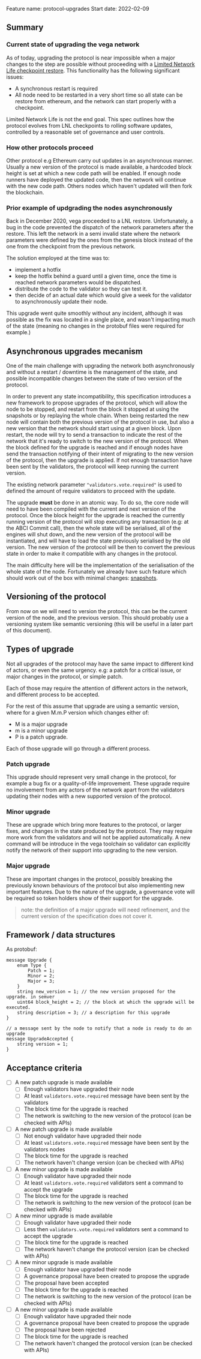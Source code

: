 Feature name: protocol-upgrades
Start date: 2022-02-09

## Summary

### Current state of upgrading the vega network

As of today, upgrading the protocol is near impossible when a major changes to the step are possible without proceeding with a [Limited Network Life checkpoint restore](./non-protocol-specs/0005-NP-LIMN-limited_network_life.md). This functionality has the following significant issues:
- A synchronous restart is required
- All node need to be restarted in a very short time so all state can be restore from ethereum, and the network can start properly with a checkpoint.

Limited Network Life is not the end goal. This spec outlines how the protocol evolves from LNL checkpoints to rolling software updates, controlled by a reasonable set of governance and user controls.

### How other protocols proceed

Other protocol e.g Ethereum carry out updates in an asynchronous manner. Usually a new version of the protocol is made available, a hardcoded block height is set
at which a new code path will be enabled. If enough node runners have deployed the updated code, then the network will continue with the new code path. Others nodes
which haven't updated will then fork the blockchain.

### Prior example of updgrading the nodes asynchronously

Back in December 2020, vega proceeded to a LNL restore. Unfortunately, a bug in the code prevented the dispatch of the network parameters after the restore. This left
the network in a semi invalid state where the network parameters were defined by the ones from the genesis block instead of the one from the checkpoint from the previous network.

The solution employed at the time was to:
- implement a hotfix
- keep the hotfix behind a guard until a given time, once the time is reached network parameters would be dispatched.
- distribute the code to the validator so they can test it.
- then decide of an actual date which would give a week for the validator to asynchronously update their node.

This upgrade went quite smoothly without any incident, although it was possible as the fix was located in a single place, and wasn't impacting much of the state
(meaning no changes in the protobuf files were required for example.)

## Asynchronous upgrades mecanism

One of the main challenge with upgrading the network both asynchronously and without a restart / downtime is
the management of the state, and possible incompatible changes between the state of two version of the protocol.

In order to prevent any state incompatibility, this specification introduces a new framework to propose upgrades of the protocol, which will allow the node to be stopped,
and restart from the block it stopped at using the snapshots or by replaying the whole chain. When being restarted
the new node will contain both the previous version of the protocol in use, but also a new version that the
network should start using at a given block. Upon restart, the node will try to send a transaction to
indicate the rest of the network that it's ready to switch to the new version of the protocol. When the block
defined for the upgrade is reached and if enough nodes have send the transaction notifying of their intent of
migrating to the new version of the protocol, then the upgrade is applied. If not enough transaction have been
sent by the validators, the protocol will keep running the current version.


The existing network parameter `"validators.vote.required"` is used to defined the amount of require validators
to proceed with the update.


The upgrade **must** be done in an atomic way. To do so, the core node will need to have been compiled with
the current and next version of the protocol. Once the block height for the upgrade is reached the currently
running version of the protocol will stop executing any transaction (e.g: at the ABCI Commit call), then the
whole state will be serialised, all of the engines will shut down, and the new version of the protocol will be
instantiated, and will have to load the state previously serialised by the old version. The new version of
the protocol will be then to convert the previous state in order to make it compatible with
any changes in the protocol.

The main difficulty here will be the implementation of the serialisation of the whole state of the node.
Fortunately we already have such feature which should work out of the box with minimal changes: [snapshots](../non-protocol-specs/0009-NP-SNAP-snapshots.md).


## Versioning of the protocol

From now on we will need to version the protocol, this can be the current version of the node, and the previous
version. This should probably use a versioning system like semantic versioning (this will be useful in a later
part of this document).


## Types of upgrade

Not all upgrades of the protocol may have the same impact to different kind of actors, or even the same urgency.
e.g: a patch for a critical issue, or major changes in the protocol, or simple patch.

Each of those may require the attention of different actors in the network, and different process to be accepted.

For the rest of this assume that upgrade are using a semantic version, where for a given M.m.P version which changes either of:
- M is a major upgrade
- m is a minor upgrade
- P is a patch upgrade.

Each of those upgrade will go through a different process.

### Patch upgrade

This upgrade should represent very small change in the protocol, for example a bug fix or a quality-of-life improvement.
These upgrade require no involvement from any actors of the network apart from the validators updating their nodes
with a new supported version of the protocol.


### Minor upgrade

These are upgrade which bring more features to the protocol, or larger fixes, and changes in the state
produced by the protocol. They may require more work from the validators and will not be applied automatically.
A new command will be introduce in the vega toolchain so validator can explicitly notify the network of their
support into upgrading to the new version.

### Major upgrade

These are important changes in the protocol, possibly breaking the previously known behaviours of the protocol
but also implementing new important features. Due to the nature of the upgrade, a governance vote will be required
so token holders show of their support for the upgrade.

> note: the definition of a major upgrade will need refinement, and the current version of the specification does not cover it.

## Framework / data structures

As protobuf:
```
message Upgrade {
	enum Type {
		Patch = 1;
		Minor = 2;
		Major = 3;
	}
	string new_version = 1; // the new version proposed for the upgrade. in semver
	uint64 block_height = 2; // the block at which the upgrade will be executed.
	string description = 3; // a description for this upgrade
}

// a message sent by the node to notify that a node is ready to do an upgrade
message UpgradeAccepted {
	string version = 1;
}
```

## Acceptance criteria
- [ ] A new patch upgrade is made available
  - [ ] Enough validators have upgraded their node
  - [ ] At least `validators.vote.required` message have been sent by the validators
  - [ ] The block time for the upgrade is reached
  - [ ] The network is switching to the new version of the protocol (can be checked with APIs)
- [ ] A new patch upgrade is made available
  - [ ] Not enough validator have upgraded their node
  - [ ] At least `validators.vote.required` message have been sent by the validators nodes
  - [ ] The block time for the upgrade is reached
  - [ ] The network haven't change version (can be checked with APIs)
- [ ] A new minor upgrade is made available
  - [ ] Enough validator have upgraded their node
  - [ ] At least `validators.vote.required` validators sent a command to accept the upgrade
  - [ ] The block time for the upgrade is reached
  - [ ] The network is switching to the new version of the protocol (can be checked with APIs)
- [ ] A new minor upgrade is made available
  - [ ] Enough validator have upgraded their node
  - [ ] Less then `validators.vote.required` validators sent a command to accept the upgrade
  - [ ] The block time for the upgrade is reached
  - [ ] The network haven't change the protocol version (can be checked with APIs)
- [ ] A new minor upgrade is made available
  - [ ] Enough validator have upgraded their node
  - [ ] A governance proposal have been created to propose the upgrade
  - [ ] The proposal have been accepted
  - [ ] The block time for the upgrade is reached
  - [ ] The network is switching to the new version of the protocol (can be checked with APIs)
- [ ] A new minor upgrade is made available
  - [ ] Enough validator have upgraded their node
  - [ ] A governance proposal have been created to propose the upgrade
  - [ ] The proposal have been rejected
  - [ ] The block time for the upgrade is reached
  - [ ] The network haven't changed the protocol version (can be checked with APIs)
